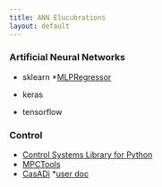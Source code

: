```yaml
---
title: ANN Elucubrations
layout: default
---
```

<script src="https://cdn.mathjax.org/mathjax/latest/MathJax.js?config=TeX-AMS-MML_HTMLorMML" type="text/javascript"></script>


### Artificial Neural Networks
* sklearn
   *[MLPRegressor](http://scikit-learn.org/stable/modules/generated/sklearn.neural_network.MLPRegressor.html)

* keras
* tensorflow

### Control
* [Control Systems Library for Python](https://www.cds.caltech.edu/~murray/wiki/Control_Systems_Library_for_Python)
* [MPCTools](https://bitbucket.org/rawlings-group/mpc-tools-casadi)
* [CasADi](https://github.com/casadi/casadi/wiki)
  *[user doc](http://casadi.sourceforge.net/v3.3.0/users_guide/html/)
